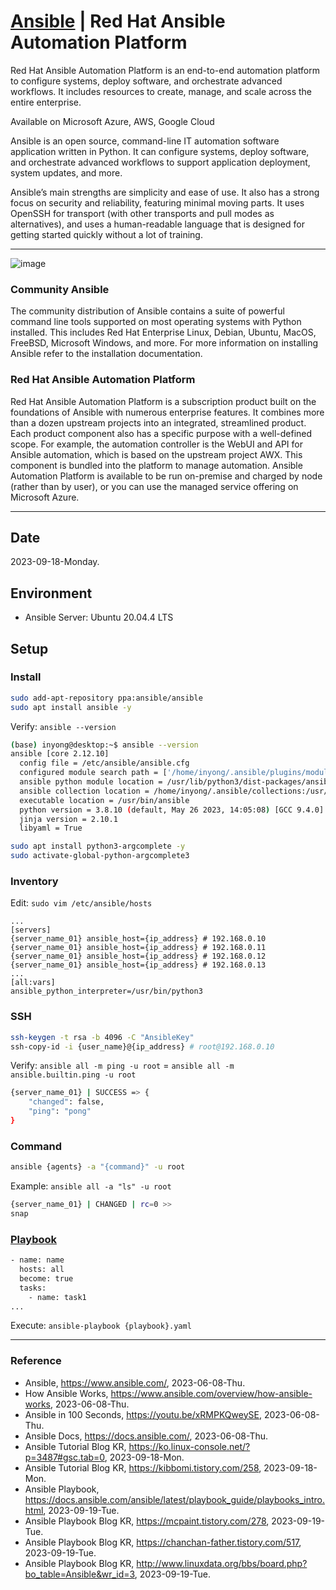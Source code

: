 # [Ansible](https://www.ansible.com/) | Red Hat Ansible Automation Platform

Red Hat Ansible Automation Platform is an end-to-end automation platform to configure systems, deploy software, and orchestrate advanced workflows. It includes resources to create, manage, and scale across the entire enterprise.

Available on Microsoft Azure, AWS, Google Cloud

Ansible is an open source, command-line IT automation software application written in Python. It can configure systems, deploy software, and orchestrate advanced workflows to support application deployment, system updates, and more.

Ansible’s main strengths are simplicity and ease of use. It also has a strong focus on security and reliability, featuring minimal moving parts. It uses OpenSSH for transport (with other transports and pull modes as alternatives), and uses a human-readable language that is designed for getting started quickly without a lot of training.

---

![image](https://github.com/inyong37/Vision/assets/20737479/53bcfdd0-ebd9-44ba-a224-e318df0ac153)

### Community Ansible

The community distribution of Ansible contains a suite of powerful command line tools supported on most operating systems with Python installed. This includes Red Hat Enterprise Linux, Debian, Ubuntu, MacOS, FreeBSD, Microsoft Windows, and more. For more information on installing Ansible refer to the installation documentation.

### Red Hat Ansible Automation Platform

Red Hat Ansible Automation Platform is a subscription product built on the foundations of Ansible with numerous enterprise features. It combines more than a dozen upstream projects into an integrated, streamlined product. Each product component also has a specific purpose with a well-defined scope. For example, the automation controller is the WebUI and API for Ansible automation, which is based on the upstream project AWX. This component is bundled into the platform to manage automation. Ansible Automation Platform is available to be run on-premise and charged by node (rather than by user), or you can use the managed service offering on Microsoft Azure.

---

## Date

2023-09-18-Monday.

## Environment

* Ansible Server: Ubuntu 20.04.4 LTS

## Setup

### Install

```Bash
sudo add-apt-repository ppa:ansible/ansible
sudo apt install ansible -y
```

Verify: `ansible --version`

```Bash
(base) inyong@desktop:~$ ansible --version
ansible [core 2.12.10]
  config file = /etc/ansible/ansible.cfg
  configured module search path = ['/home/inyong/.ansible/plugins/modules', '/usr/share/ansible/plugins/modules']
  ansible python module location = /usr/lib/python3/dist-packages/ansible
  ansible collection location = /home/inyong/.ansible/collections:/usr/share/ansible/collections
  executable location = /usr/bin/ansible
  python version = 3.8.10 (default, May 26 2023, 14:05:08) [GCC 9.4.0]
  jinja version = 2.10.1
  libyaml = True
```

```Bash
sudo apt install python3-argcomplete -y
sudo activate-global-python-argcomplete3
```

### Inventory

Edit: `sudo vim /etc/ansible/hosts`

```
...
[servers]
{server_name_01} ansible_host={ip_address} # 192.168.0.10
{server_name_01} ansible_host={ip_address} # 192.168.0.11
{server_name_01} ansible_host={ip_address} # 192.168.0.12
{server_name_01} ansible_host={ip_address} # 192.168.0.13
...
[all:vars]
ansible_python_interpreter=/usr/bin/python3
```

### SSH

```Bash
ssh-keygen -t rsa -b 4096 -C "AnsibleKey"
ssh-copy-id -i {user_name}@{ip_address} # root@192.168.0.10
```

Verify: `ansible all -m ping -u root` = `ansible all -m ansible.builtin.ping -u root`

```Bash
{server_name_01} | SUCCESS => {
    "changed": false,
    "ping": "pong"
}
```

### Command

```Bash
ansible {agents} -a "{command}" -u root
```

Example: `ansible all -a "ls" -u root`

```Bash
{server_name_01} | CHANGED | rc=0 >>
snap
```

### [Playbook](https://docs.ansible.com/ansible/latest/playbook_guide/playbooks_intro.html)

```Bash
- name: name
  hosts: all
  become: true
  tasks:
    - name: task1
...
```

Execute: `ansible-playbook {playbook}.yaml`

---

### Reference
- Ansible, https://www.ansible.com/, 2023-06-08-Thu.
- How Ansible Works, https://www.ansible.com/overview/how-ansible-works, 2023-06-08-Thu.
- Ansible in 100 Seconds, https://youtu.be/xRMPKQweySE, 2023-06-08-Thu.
- Ansible Docs, https://docs.ansible.com/, 2023-06-08-Thu.
- Ansible Tutorial Blog KR, https://ko.linux-console.net/?p=3487#gsc.tab=0, 2023-09-18-Mon.
- Ansible Tutorial Blog KR, https://kibbomi.tistory.com/258, 2023-09-18-Mon.
- Ansible Playbook, https://docs.ansible.com/ansible/latest/playbook_guide/playbooks_intro.html, 2023-09-19-Tue.
- Ansible Playbook Blog KR, https://mcpaint.tistory.com/278, 2023-09-19-Tue.
- Ansible Playbook Blog KR, https://chanchan-father.tistory.com/517, 2023-09-19-Tue.
- Ansible Playbook Blog KR, http://www.linuxdata.org/bbs/board.php?bo_table=Ansible&wr_id=3, 2023-09-19-Tue.
